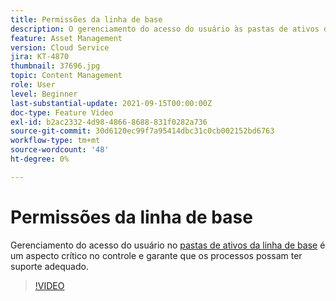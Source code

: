 ```yaml
---
title: Permissões da linha de base
description: O gerenciamento do acesso do usuário às pastas de ativos da linha de base é um aspecto essencial no controle e garante que os processos possam ter suporte adequado.
feature: Asset Management
version: Cloud Service
jira: KT-4870
thumbnail: 37696.jpg
topic: Content Management
role: User
level: Beginner
last-substantial-update: 2021-09-15T00:00:00Z
doc-type: Feature Video
exl-id: b2ac2332-4d98-4866-8688-831f0282a736
source-git-commit: 30d6120ec99f7a95414dbc31c0cb002152bd6763
workflow-type: tm+mt
source-wordcount: '48'
ht-degree: 0%

---
```


# Permissões da linha de base

Gerenciamento do acesso do usuário no [pastas de ativos da linha de base](./baseline-folders.md) é um aspecto crítico no controle e garante que os processos possam ter suporte adequado.

>[!VIDEO](https://video.tv.adobe.com/v/37696?quality=12&learn=on)
